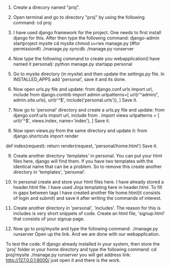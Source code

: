 1. Create a direcory named "proj".

2. Open terminal and go to directory "proj" by using the following command:
	cd proj

3. I have used django framework for the project. One needs to first install django for this. After then type the following command:
	django-admin startproject mysite
	cd mysite
	chmod u+rwx manage.py                                            (#for permission#)
	./manage.py syncdb
	./manage.py runserver

4. Now type the following command to create you webapplication(I have named it personal):
	python manage.py startapp personal

5. Go to mysite directory (in mysite) and then update the settings.py file. In INSTALLED_APPS add 'personal', save it and its done.

6. Now open urls.py file and update:
from django.conf.urls import url, include
from django.contrib import admin
urlpatterns=[
	url(r'^admin/', admin.site.urls),
	url(r'^$', include('personal.urls')),
] 
Save it.

7. Now go to 'personal' directory and create a urls.py file and update:
from django.conf.urls import url, include
from . import views
urlpatterns = [
	url(r'^$', views.index, name='index'),
]
Save it.

8. Now open views.py from the same directory and update it:
from django.shortcuts import render

def index(request):
	return render(request, 'personal/home.html')
Save it.

9. Create another directory 'templates' in personal. You can put your html files here, django will find them. If you have two templates with the identical name that can be a problem. So to remove this create another directory in 'templates', 'personal'.

10. In personal create and store your html files here. I have already stored a header.html file. I have used Jinja templating here in header.html. To fill in gaps  between tags I have created another file home.html(it consists of login and submit) and save it after writing the commands of interest. 

11. Create another directory in 'personal', 'includes'. The reason for this is includes is very short snippets of code. Create an html file, 'signup.html' that consists of your signup page.

12. Now go to proj/mysite and type the following command:
	./manage.py runserver
	Open up the link. And we are done with our webapplication.



To test the code:
If django already installed in your system, then store the 'proj' folder in your home directory and type the following command:
cd proj/mysite
./manage.py runserver
you will get address link: http://127.0.0.1:8000/
just open it and there is the work. 
